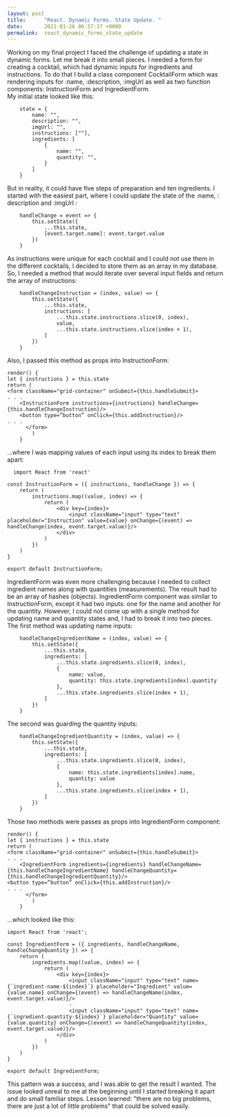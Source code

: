 ```yaml
---
layout: post
title:      "React. Dynamic Forms. State Update. "
date:       2021-01-26 06:57:17 +0000
permalink:  react_dynamic_forms_state_update
---
```



Working on my final project I faced the challenge of updating a state in dynamic forms. 
Let me break it into small pieces. I needed a form for creating a cocktail, which had dynamic inputs for ingredients and instructions. To do that I build a class component CocktailForm which was rendering inputs for :name, :description, :imgUrl as well as two function components: InstructionForm and IngredientForm.  
My initial state looked like this: 
```
    state = {
        name: "",
        description: "",
        imgUrl: "",
        instructions: [""],
        ingredients: [
            {
                name: "",
                quantity: "",
            }
        ]
    }
```
But in reality, it could have five steps of preparation and ten ingredients.
I started with the easiest part, where I could update the state of the :name, : description and :imgUrl :
```
    handleChange = event => {
        this.setState({
            ...this.state,
            [event.target.name]: event.target.value
        })
    }
```
As instructions were unique for each cocktail and I could not use them in the different cocktails, I decided to store them as an array in my database. So, I needed a method that would iterate over several input fields and return the array of instructions:
```
    handleChangeInstruction = (index, value) => {
        this.setState({
            ...this.state,
            instructions: [
                ...this.state.instructions.slice(0, index),
                value, 
                ...this.state.instructions.slice(index + 1),
            ]
        })
    }
```
Also, I passed this method as props into InstructionForm:
```
render() {
let { instructions } = this.state
return (
<form className="grid-container" onSubmit={this.handleSubmit}>
. . .
	<InstructionForm instructions={instructions} handleChange={this.handleChangeInstruction}/>
	<button type=”button” onClick={this.addInstruction}/>
. . .
      </form>
        )
    }

```
…where I was mapping values of each input using its index to break them apart:
```
  import React from 'react'

const InstructionForm = ({ instructions, handleChange }) => {
    return (
        instructions.map((value, index) => {
            return (
                <div key={index}>
                    <input className="input" type="text" placeholder="Instruction" value={value} onChange={(event) => handleChange(index, event.target.value)}/> 
                </div>
            )
        })
    )
}

export default InstructionForm;
```
IngredientForm was even more challenging because I needed to collect ingredient names along with quantities (measurements). The result had to be an array of hashes (objects).
IngredientForm component was similar to InstructionForm, except it had two inputs: one for the name and another for the quantity. However, I could not come up with a single method for updating name and quantity states and, I had to break it into two pieces.
The first method was updating name inputs: 
```
    handleChangeIngredientName = (index, value) => {
        this.setState({
            ...this.state,
            ingredients: [
                ...this.state.ingredients.slice(0, index),
                {
                    name: value,
                    quantity: this.state.ingredients[index].quantity
                }, 
                ...this.state.ingredients.slice(index + 1),
            ]
        })
    }
```
The second was guarding the quantity inputs:
```
    handleChangeIngredientQuantity = (index, value) => {
        this.setState({
            ...this.state,
            ingredients: [
                ...this.state.ingredients.slice(0, index),
                {
                    name: this.state.ingredients[index].name,
                    quantity: value
                },
                ...this.state.ingredients.slice(index + 1),
            ]
        })
    }
```
Those two methods were passes as props into IngredientForm component:
```
render() {
let { instructions } = this.state
return (
<form className="grid-container" onSubmit={this.handleSubmit}>
. . .
	<IngredientForm ingredients={ingredients} handleChangeName={this.handleChangeIngredientName} handleChangeQuantity={this.handleChangeIngredientQuantity}/>
<button type=”button” onClick={this.addInstruction}/>
. . .
      </form>
        )
    }
```
…which looked like this:
```
import React from 'react';

const IngredientForm = ({ ingredients, handleChangeName, handleChangeQuantity }) => {
    return (
        ingredients.map((value, index) => {
            return (
                <div key={index}>
                    <input className="input" type="text" name={`ingredient-name-${index}`} placeholder="Ingredient" value={value.name} onChange={(event) => handleChangeName(index, event.target.value)}/>
                    -
                    <input className="input" type="text" name={`ingredient-quantity-${index}`} placeholder="Quantity" value={value.quantity} onChange={(event) => handleChangeQuantity(index, event.target.value)}/>
                </div>
            )
        })
    )
}

export default IngredientForm;
```
This pattern was a success, and I was able to get the result I wanted. 
The issue looked unreal to me at the beginning until I started breaking it apart and do small familiar steps. Lesson learned: "there are no big problems, there are just a lot of little problems" that could be solved easily. 


